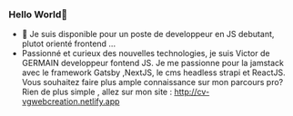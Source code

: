 ### Hello World👋

<!--
**letotor/letotor** is a ✨ _special_ ✨ repository because its `README.md` (this file) appears on your GitHub profile.

Here are some ideas to get you started:

- 🔭 I’m currently working on ...
- 🌱 I’m currently learning ...
- 👯 I’m looking to collaborate on ...
- 🤔 I’m looking for help with ...
- 💬 Ask me about ...
- 📫 How to reach me: ...
- 😄 Pronouns: ...
- ⚡ Fun fact: ...
-->

- 👯 Je suis disponible pour un poste de developpeur en JS debutant, plutot orienté frontend ...
- Passionné et curieux des nouvelles technologies, je suis Victor de GERMAIN developpeur fontend JS. Je me passionne pour la jamstack avec le framework Gatsby ,NextJS, le cms headless strapi et ReactJS. Vous souhaitez faire plus ample connaissance sur mon parcours pro? Rien de plus simple , allez sur mon site :
http://cv-vgwebcreation.netlify.app
